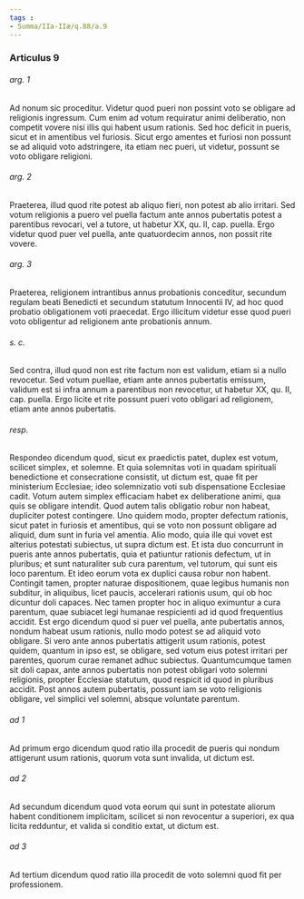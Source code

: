 ```yaml
---
tags : 
- Summa/IIa-IIæ/q.88/a.9
---
```


### Articulus 9

###### arg. 1
Ad nonum sic proceditur. Videtur quod pueri non possint voto se obligare ad religionis ingressum. Cum enim ad votum requiratur animi deliberatio, non competit vovere nisi illis qui habent usum rationis. Sed hoc deficit in pueris, sicut et in amentibus vel furiosis. Sicut ergo amentes et furiosi non possunt se ad aliquid voto adstringere, ita etiam nec pueri, ut videtur, possunt se voto obligare religioni.

###### arg. 2
Praeterea, illud quod rite potest ab aliquo fieri, non potest ab alio irritari. Sed votum religionis a puero vel puella factum ante annos pubertatis potest a parentibus revocari, vel a tutore, ut habetur XX, qu. II, cap. puella. Ergo videtur quod puer vel puella, ante quatuordecim annos, non possit rite vovere.

###### arg. 3
Praeterea, religionem intrantibus annus probationis conceditur, secundum regulam beati Benedicti et secundum statutum Innocentii IV, ad hoc quod probatio obligationem voti praecedat. Ergo illicitum videtur esse quod pueri voto obligentur ad religionem ante probationis annum.

###### s. c.
Sed contra, illud quod non est rite factum non est validum, etiam si a nullo revocetur. Sed votum puellae, etiam ante annos pubertatis emissum, validum est si infra annum a parentibus non revocetur, ut habetur XX, qu. II, cap. puella. Ergo licite et rite possunt pueri voto obligari ad religionem, etiam ante annos pubertatis.

###### resp.
Respondeo dicendum quod, sicut ex praedictis patet, duplex est votum, scilicet simplex, et solemne. Et quia solemnitas voti in quadam spirituali benedictione et consecratione consistit, ut dictum est, quae fit per ministerium Ecclesiae; ideo solemnizatio voti sub dispensatione Ecclesiae cadit. Votum autem simplex efficaciam habet ex deliberatione animi, qua quis se obligare intendit. Quod autem talis obligatio robur non habeat, dupliciter potest contingere. Uno quidem modo, propter defectum rationis, sicut patet in furiosis et amentibus, qui se voto non possunt obligare ad aliquid, dum sunt in furia vel amentia. Alio modo, quia ille qui vovet est alterius potestati subiectus, ut supra dictum est. Et ista duo concurrunt in pueris ante annos pubertatis, quia et patiuntur rationis defectum, ut in pluribus; et sunt naturaliter sub cura parentum, vel tutorum, qui sunt eis loco parentum. Et ideo eorum vota ex duplici causa robur non habent. Contingit tamen, propter naturae dispositionem, quae legibus humanis non subditur, in aliquibus, licet paucis, accelerari rationis usum, qui ob hoc dicuntur doli capaces. Nec tamen propter hoc in aliquo eximuntur a cura parentum, quae subiacet legi humanae respicienti ad id quod frequentius accidit. Est ergo dicendum quod si puer vel puella, ante pubertatis annos, nondum habeat usum rationis, nullo modo potest se ad aliquid voto obligare. Si vero ante annos pubertatis attigerit usum rationis, potest quidem, quantum in ipso est, se obligare, sed votum eius potest irritari per parentes, quorum curae remanet adhuc subiectus. Quantumcumque tamen sit doli capax, ante annos pubertatis non potest obligari voto solemni religionis, propter Ecclesiae statutum, quod respicit id quod in pluribus accidit. Post annos autem pubertatis, possunt iam se voto religionis obligare, vel simplici vel solemni, absque voluntate parentum.

###### ad 1
Ad primum ergo dicendum quod ratio illa procedit de pueris qui nondum attigerunt usum rationis, quorum vota sunt invalida, ut dictum est.

###### ad 2
Ad secundum dicendum quod vota eorum qui sunt in potestate aliorum habent conditionem implicitam, scilicet si non revocentur a superiori, ex qua licita redduntur, et valida si conditio extat, ut dictum est.

###### ad 3
Ad tertium dicendum quod ratio illa procedit de voto solemni quod fit per professionem.

